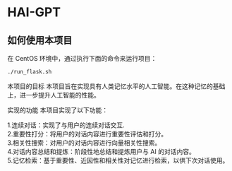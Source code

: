 # HAI-GPT

## 如何使用本项目
在 CentOS 环境中，通过执行下面的命令来运行项目：
```bash
./run_flask.sh
````
本项目的目标
本项目旨在实现具有人类记忆水平的人工智能。在这种记忆的基础上，进一步提升人工智能的性能。

实现的功能
本项目实现了以下功能：

1.连续对话：实现了与用户的连续对话交互.  
2.重要性打分：将用户的对话内容进行重要性评估和打分。  
3.相关性搜索：对用户的对话内容进行向量相关性搜索。  
4.对话内容总结和提炼：阶段性地总结和提炼用户与 AI 的对话内容。  
5.记忆检索：基于重要性、近因性和相关性对记忆进行检索，以供下次对话使用。  
